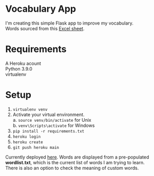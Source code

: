 # Vocabulary App
I'm creating this simple Flask app to improve my vocabulary. <br>
Words sourced from this [Excel sheet](https://docs.google.com/spreadsheets/d/1jRATLVV34vATsL4Y67fZZXQc7qZPYc0c0Yk7Bykh4fw/edit#gid=0).

# Requirements

A Heroku acount <br> Python 3.9.0 <br> virtualenv 

# Setup
1. `virtualenv venv`
2. Activate your virtual environment. <br>
   a. `source venv/bin/activate` for Unix <br>
   b.  `venv\Scripts\activate` for Windows
3. `pip install -r requirements.txt`
4. `heroku login`
5. `heroku create`
6. `git push heroku main`

Currently deployed [here](https://gre-vocab-app.herokuapp.com).
Words are displayed from a pre-populated <b>wordlist.txt</b>, which is the current list of words I am trying to learn. <br>
There is also an option to check the meaning of custom words.